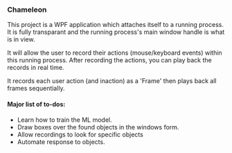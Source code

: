 ### Chameleon

This project is a WPF application which attaches itself to a running process.
It is fully transparant and the running process's main window handle is what is in view.

It will allow the user to record their actions (mouse/keyboard events) within this running process.
After recording the actions, you can play back the records in real time. 

It records each user action (and inaction) as a 'Frame' then plays back all frames sequentially.


#### Major list of to-dos:
- Learn how to train the ML model.
- Draw boxes over the found objects in the windows form.
- Allow recordings to look for specific objects
- Automate response to objects.

